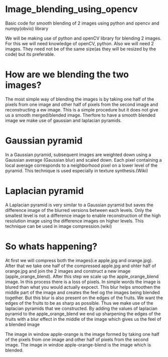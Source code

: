 # Image_blending_using_opencv
Basic code for smooth blending of 2 images using python and opencv and numpy(obvio) library

We will be making use of python and openCV library for blending 2 images. For this we will need knowledge of openCV, python. Also we will need 2 images. They need not be of the same size(as they will be resized by the code) but its preferable.

# How are we blending the two images?
The most simple way of blending the images is by taking one half of the pixels from one image and other half of pixels from the second image and reconstructing a ew image. This is a simple procedure but it does not give us a smooth merged/blended image. Therfore to have a smooth blended image we make use of gaussian and laplacian pyramids.

# Gaussian pyramid
In a Gaussian pyramid, subsequent images are weighted down using a Gaussian average (Gaussian blur) and scaled down. Each pixel containing a local average corresponds to a neighborhood pixel on a lower level of the pyramid. This technique is used especially in texture synthesis.(Wiki)

# Laplacian pyramid
A Laplacian pyramid is very similar to a Gaussian pyramid but saves the difference image of the blurred versions between each levels. Only the smallest level is not a difference image to enable reconstruction of the high resolution image using the difference images on higher levels. This technique can be used in image compression.(wiki)

# So whats happening?
At first we will compress both the images(i.e apple.jpg and orange.jpg). After that we take one half of the compressed apple.jpg and ohter half of orange.jpg and join the 2 images and construct a new image (apple_orange_blend). After this step we scale up the apple_orange_blend image. In this process there is a loss of pixels. In simple words the image is blured than what you would actually expcect. This blur helps smoothen the middle part of the image and creates the feel og the images being blended together. But this blur is also present on the edges of the fruits. We want the edges of the fruits to be as sharp as possible. Thus we make use of the laplacian pyramids that we constructed. By adding the values of laplacian pyramid to the apple_orange_blend we end up sharpening the edges of the fruits with a blur effect in the middle of the image which gives us the feel of a blended image 

The image in window apple-orange is the image formed by taking one half of the pixels from one image and other half of pixels from the second image.
The image in windoe apple-orange-blend is the image which is blended.
